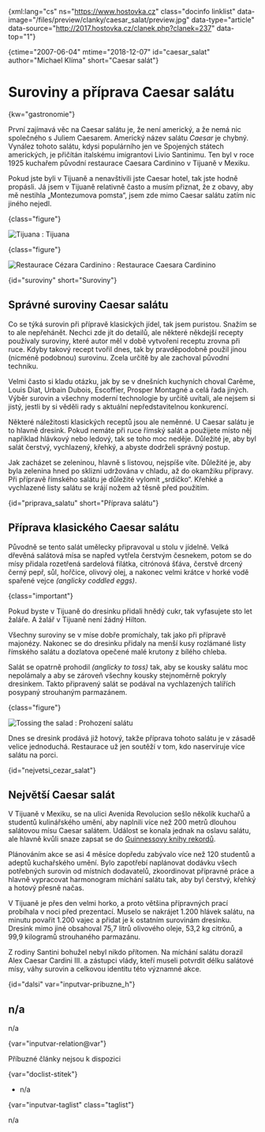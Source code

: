 
{xml:lang="cs" ns="https://www.hostovka.cz" class="docinfo linklist" data-image="/files/preview/clanky/caesar_salat/preview.jpg" data-type="article" data-source="http://2017.hostovka.cz/clanek.php?clanek=237" data-top="1"}

{ctime="2007-06-04" mtime="2018-12-07" id="caesar_salat" author="Michael Klíma" short="Caesar salát"}

# Suroviny a příprava Caesar salátu

<!-- generated attribute kw by user_updatekw.sh on 2020-07-05, do not edit -->

{kw="gastronomie"}

První zajímavá věc na Caesar salátu je, že není americký, a že nemá nic společného s Juliem Caesarem. Americký název salátu _Caesar_ je chybný. Vynález tohoto salátu, kdysi populárního jen ve Spojených státech amerických, je přičítán italskému imigrantovi Livio Santinimu. Ten byl v roce 1925 kuchařem původní restaurace Caesara Cardinino v Tijuaně v Mexiku.

Pokud jste byli v Tijuaně a nenavštívili jste Caesar hotel, tak jste hodně propásli. Já jsem v Tijuaně relativně často a musím přiznat, že z obavy, aby mě nestihla „Montezumova pomsta“, jsem zde mimo Caesar salátu zatím nic jiného nejedl.

{class="figure"}

![Tijuana][1] 
:   Tijuana

{class="figure"}

![Restaurace Cézara Cardinino][2] 
:   Restaurace Caesara Cardinino

{id="suroviny" short="Suroviny"}

## Správné suroviny Caesar salátu

Co se týká surovin při přípravě klasických jídel, tak jsem puristou. Snažím se to ale nepřehánět. Nechci zde jít do detailů, ale některé někdejší recepty používaly suroviny, které autor měl v době vytvoření receptu zrovna při ruce. Kdyby takový recept tvořil dnes, tak by pravděpodobně použil jinou (nicméně podobnou) surovinu. Zcela určitě by ale zachoval původní techniku.

Velmi často si kladu otázku, jak by se v dnešních kuchyních choval Carême, Louis Diat, Urbain Dubois, Escoffier, Prosper Montagné a celá řada jiných. Výběr surovin a všechny moderní technologie by určitě uvítali, ale nejsem si jistý, jestli by si věděli rady s aktuální nepředstavitelnou konkurencí.

Některé náležitosti klasických receptů jsou ale neměnné. U Caesar salátu je to hlavně dresink. Pokud nemáte při ruce římský salát a použijete místo něj například hlávkový nebo ledový, tak se toho moc neděje. Důležité je, aby byl salát čerstvý, vychlazený, křehký, a abyste dodrželi správný postup.

Jak zacházet se zeleninou, hlavně s listovou, nejspíše víte. Důležité je, aby byla zelenina hned po sklizni udržována v chladu, až do okamžiku přípravy. Při přípravě římského salátu je důležité vylomit „srdíčko“. Křehké a vychlazené listy salátu se krájí nožem až těsně před použitím.

{id="priprava_salatu" short="Příprava salátu"}

## Příprava klasického Caesar salátu

Původně se tento salát umělecky připravoval u stolu v jídelně. Velká dřevěná salátová mísa se napřed vytřela čerstvým česnekem, potom se do mísy přidala rozetřená sardelová filátka, citrónová šťáva, čerstvě drcený černý pepř, sůl, hořčice, olivový olej, a nakonec velmi krátce v horké vodě spařené vejce _(anglicky coddled eggs)_.

{class="important"}

Pokud byste v Tijuaně do dresinku přidali hnědý cukr, tak vyfasujete sto let žaláře. A žalář v Tijuaně není žádný Hilton.

Všechny suroviny se v míse dobře promíchaly, tak jako při přípravě majonézy. Nakonec se do dresinku přidaly na menší kusy rozlámané listy římského salátu a dozlatova opečené malé krutony z bílého chleba.

Salát se opatrně prohodil _(anglicky to toss)_ tak, aby se kousky salátu moc nepolámaly a aby se zároveň všechny kousky stejnoměrně pokryly dresinkem. Takto připravený salát se podával na vychlazených talířích posypaný strouhaným parmazánem.

{class="figure"}

![Tossing the salad][3] 
:   Prohození salátu

Dnes se dresink prodává již hotový, takže příprava tohoto salátu je v zásadě velice jednoduchá. Restaurace už jen soutěží v tom, kdo naservíruje více salátu na porci.

{id="nejvetsi\_cezar\_salat"}

## Největší Caesar salát

V Tijuaně v Mexiku, se na ulici Avenida Revolucion sešlo několik kuchařů a studentů kulinářského umění, aby naplnili více než 200 metrů dlouhou salátovou mísu Caesar salátem. Událost se konala jednak na oslavu salátu, ale hlavně kvůli snaze zapsat se do [Guinnessovy knihy rekordů][4].

Plánováním akce se asi 4 měsíce dopředu zabývalo více než 120 studentů a adeptů kuchařského umění. Bylo zapotřebí naplánovat dodávku všech potřebných surovin od místních dodavatelů, zkoordinovat přípravné práce a hlavně vypracovat harmonogram míchání salátu tak, aby byl čerstvý, křehký a hotový přesně načas.

V Tijuaně je přes den velmi horko, a proto většina přípravných prací probíhala v noci před prezentací. Muselo se nakrájet 1.200 hlávek salátu, na minutu povařit 1.200 vajec a přidat je k ostatním surovinám dresinku. Dresink mimo jiné obsahoval 75,7 litrů olivového oleje, 53,2 kg citrónů, a 99,9 kilogramů strouhaného parmazánu.

Z rodiny Santini bohužel nebyl nikdo přítomen. Na míchání salátu dorazil Alex Caesar Cardini III. a zástupci vlády, kteří museli potvrdit délku salátové mísy, váhy surovin a celkovou identitu této významné akce.

{id="dalsi" var="inputvar-pribuzne_h"}

## n/a

n/a

{var="inputvar-relation@var"}

Příbuzné články nejsou k dispozici

{var="doclist-stitek"}

  * n/a

{var="inputvar-taglist" class="taglist"}

n/a

 [1]: /files/thumbs/clanky/caesar_salat/04-06-07-5.JPG
 [2]: /files/thumbs/clanky/caesar_salat/04-06-07-6.JPG
 [3]: /files/thumbs/clanky/caesar_salat/04-06-07-7.JPG
 [4]: https://cs.wikipedia.org/wiki/Guinnessova_kniha_rekord%C5%AF

